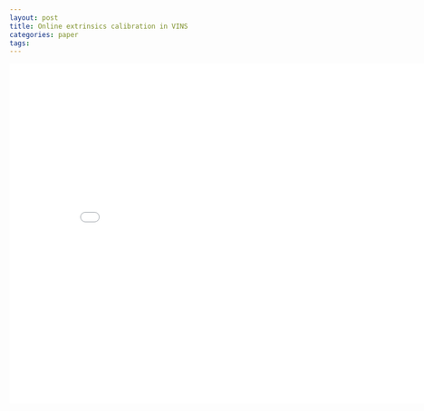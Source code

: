 ```yaml
---
layout: post
title: Online extrinsics calibration in VINS  
categories: paper
tags:
---
```


<center><embed src="/pdfs/posts/VINS online extrinsic calibration.pdf" width="850" height="600"></center>
